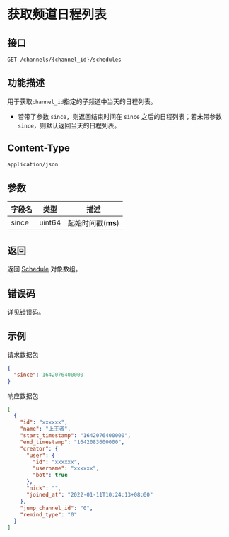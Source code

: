 # 获取频道日程列表

## 接口

`GET /channels/{channel_id}/schedules`

## 功能描述

用于获取`channel_id`指定的子频道中当天的日程列表。

- 若带了参数 `since`，则返回结束时间在 `since` 之后的日程列表；若未带参数 `since`，则默认返回当天的日程列表。

## Content-Type

`application/json`

## 参数

| 字段名 | 类型   | 描述               |
| ------ | ------ | ------------------ |
| since  | uint64 | 起始时间戳(**ms**) |

## 返回

返回 [Schedule](model.md#schedule) 对象数组。

## 错误码

详见[错误码](../../../../openapi/error/error.md)。

## 示例

请求数据包

```json
{
  "since": 1642076400000
}
```

响应数据包

```json
[
  {
    "id": "xxxxxx",
    "name": "上王者",
    "start_timestamp": "1642076400000",
    "end_timestamp": "1642083600000",
    "creator": {
      "user": {
        "id": "xxxxxx",
        "username": "xxxxxx",
        "bot": true
      },
      "nick": "",
      "joined_at": "2022-01-11T10:24:13+08:00"
    },
    "jump_channel_id": "0",
    "remind_type": "0"
  }
]
```
